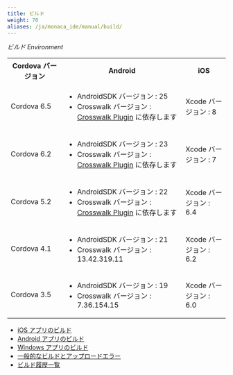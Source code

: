 ```yaml
---
title: ビルド
weight: 70
aliases: /ja/monaca_ide/manual/build/
---
```


*ビルド Environment*

<table>
    <tr>
        <th width="25%">Cordova バージョン</th>
        <th>Android</th>
        <th width="20%">iOS</th>
    </tr>
    <tr>
        <td>Cordova 6.5</td>
        <td>
            <ul>
                <li>AndroidSDK バージョン : 25</li>
                <li>Crosswalk バージョン : <a href="/en/reference/cordova_6.5/crosswalk/">Crosswalk Plugin</a> に依存します</li>
            </ul>
        </td>
        <td>Xcode バージョン : 8</td>
    </tr>
    <tr>
        <td>Cordova 6.2</td>
        <td>
            <ul>
                <li>AndroidSDK バージョン : 23</li>
                <li>Crosswalk バージョン : <a href="/en/reference/cordova_6.2/crosswalk/">Crosswalk Plugin</a> に依存します</li>
            </ul>
        </td>
        <td>Xcode バージョン : 7</td>
    </tr>
    <tr>
        <td>Cordova 5.2</td>
        <td>
            <ul>
                <li>AndroidSDK バージョン : 22</li>
                <li>Crosswalk バージョン : <a href="/en/reference/cordova_5.2/crosswalk/">Crosswalk Plugin</a> に依存します</li>
            </ul>
        </td>
        <td>Xcode バージョン : 6.4</td>
    </tr>
    <tr>
        <td>Cordova 4.1</td>
        <td>
            <ul>
                <li>AndroidSDK バージョン : 21</li>
                <li>Crosswalk バージョン : 13.42.319.11</li>
            </ul>
        </td>
        <td>Xcode バージョン : 6.2</td>
    </tr>
    <tr>
        <td>Cordova 3.5</td>
        <td>
            <ul>
                <li>AndroidSDK バージョン : 19</li>
                <li>Crosswalk バージョン : 7.36.154.15</li>
            </ul>
        </td>
        <td>Xcode バージョン : 6.0</td>
    </tr>
</table>

- [iOS アプリのビルド](ios)
- [Android アプリのビルド](build_android)
- [Windows アプリのビルド](build_winrt)
- [一般的なビルドとアップロードエラー](build_error)
- [ビルド履歴一覧](build_history)
